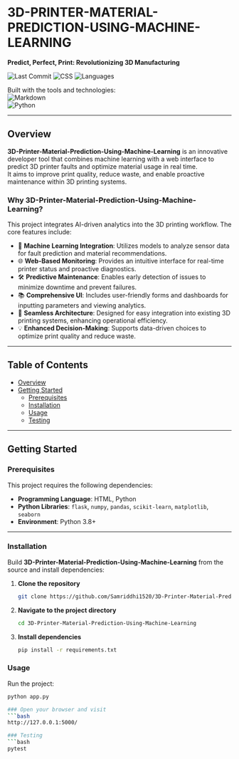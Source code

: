 # 3D-PRINTER-MATERIAL-PREDICTION-USING-MACHINE-LEARNING

**Predict, Perfect, Print: Revolutionizing 3D Manufacturing**

![Last Commit](https://img.shields.io/github/last-commit/Samriddhi1520/3D-Printer-Material-Prediction-Using-Machine-Learning)
![CSS](https://img.shields.io/badge/css-50.8%25-blue)
![Languages](https://img.shields.io/github/languages/count/Samriddhi1520/3D-Printer-Material-Prediction-Using-Machine-Learning)

Built with the tools and technologies:  
![Markdown](https://img.shields.io/badge/Markdown-black?logo=markdown)  
![Python](https://img.shields.io/badge/Python-blue?logo=python)

---

## Overview

**3D-Printer-Material-Prediction-Using-Machine-Learning** is an innovative developer tool that combines machine learning with a web interface to predict 3D printer faults and optimize material usage in real time.  
It aims to improve print quality, reduce waste, and enable proactive maintenance within 3D printing systems.

### Why 3D-Printer-Material-Prediction-Using-Machine-Learning?

This project integrates AI-driven analytics into the 3D printing workflow. The core features include:

- 🧠 **Machine Learning Integration**: Utilizes models to analyze sensor data for fault prediction and material recommendations.  
- 🌐 **Web-Based Monitoring**: Provides an intuitive interface for real-time printer status and proactive diagnostics.  
- 🛠 **Predictive Maintenance**: Enables early detection of issues to minimize downtime and prevent failures.  
- 📚 **Comprehensive UI**: Includes user-friendly forms and dashboards for inputting parameters and viewing analytics.  
- 📂 **Seamless Architecture**: Designed for easy integration into existing 3D printing systems, enhancing operational efficiency.  
- 💡 **Enhanced Decision-Making**: Supports data-driven choices to optimize print quality and reduce waste.  

---

## Table of Contents

- [Overview](#overview)
- [Getting Started](#getting-started)
  - [Prerequisites](#prerequisites)
  - [Installation](#installation)
  - [Usage](#usage)
  - [Testing](#testing)

---

## Getting Started

### Prerequisites

This project requires the following dependencies:

- **Programming Language**: HTML, Python  
- **Python Libraries**: `flask`, `numpy`, `pandas`, `scikit-learn`, `matplotlib`, `seaborn`  
- **Environment**: Python 3.8+  

---

### Installation

Build **3D-Printer-Material-Prediction-Using-Machine-Learning** from the source and install dependencies:

1. **Clone the repository**  
   ```bash
   git clone https://github.com/Samriddhi1520/3D-Printer-Material-Prediction-Using-Machine-Learning

2. **Navigate to the project directory**
   ```bash
   cd 3D-Printer-Material-Prediction-Using-Machine-Learning

3. **Install dependencies**
   ```bash
   pip install -r requirements.txt

 ### Usage
 Run the project:
   ```bash
   python app.py

 ### Open your browser and visit
   ```bash
 http://127.0.0.1:5000/

 ### Testing
   ```bash
 pytest



